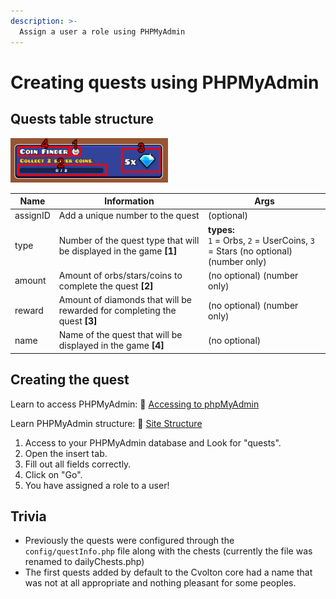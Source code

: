 ```yaml
---
description: >-
  Assign a user a role using PHPMyAdmin
---
```


# Creating quests using PHPMyAdmin

## Quests table structure

<img src="../.gitbook/assets/a-quests-img0.jpg" width="50%" alt="Map Pack capture in game" />

| Name | Information | Args |
| ---- | ----------- | ---- |
| assignID | Add a unique number to the quest | (optional) |
| type | Number of the quest type that will be displayed in the game **[1]** | **types:**<br> `1` = Orbs, `2` = UserCoins, `3` = Stars (no optional) (number only) |
| amount |  Amount of orbs/stars/coins to complete the quest **[2]** | (no optional) (number only) |
| reward | Amount of diamonds that will be rewarded for completing the quest **[3]** | (no optional) (number only) |
| name | Name of the quest that will be displayed in the game **[4]** | (no optional) |


## Creating the quest 

Learn to access PHPMyAdmin: 🔐 [Accessing to phpMyAdmin](phpmyadmin/site-structure.md)

Learn PHPMyAdmin structure: 🔐 [Site Structure](phpmyadmin/site-structure.md)


1. Access to your PHPMyAdmin database and Look for "quests".
2. Open the insert tab.
3. Fill out all fields correctly.
4. Click on "Go".
5. You have assigned a role to a user!

## Trivia

- Previously the quests were configured through the `config/questInfo.php` file along with the chests (currently the file was renamed to dailyChests.php)
- The first quests added by default to the Cvolton core had a name that was not at all appropriate and nothing pleasant for some peoples.